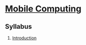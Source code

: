 # [Mobile Computing](https://fenix.ciencias.ulisboa.pt/degrees/engenharia-informatica-564500436615277/disciplina-curricular/846155801952550)

## Syllabus
1. [Introduction](./1-Introduction)